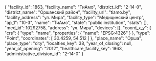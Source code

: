 {
    "facility_id": 1863,
    "facility_name": "ТиАмо",
    "district_id": "2-14-0",
    "district_name": "Оршанский район",
    "facility_url": "tiamo.by",
    "facility_address": "ул. Мира",
    "facility_type": "Медицинский центр",
    "ap_1": "10-3",
    "name": "ТиАмо",
    "state": "public institution",
    "stats": [],
    "med_id": 10292758,
    "address": "ул. Мира",
    "devices": [],
    "coord_x_y": {
        "crs": {
            "type": "name",
            "properties": {
                "name": "EPSG:4326"
            }
        },
        "type": "Point",
        "coordinates": [
            30.4259,
            54.512
        ]
    },
    "place_name": "Орша",
    "place_type": "city",
    "localties_key": 38,
    "year_of_closing": null,
    "year_of_opening": "2012",
    "healthcare_facility_key": 1863,
    "administrative_division_id": "2-14-0"
}